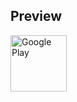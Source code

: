 ## Preview

<a href="https://play.google.com/store/apps/details?id=com.BSLCommunity.CSN_student" target="_blank">
  <img alt="Google Play" height="90" src="https://play.google.com/intl/en_US/badges/images/generic/en_badge_web_generic.png"/>
</a>
